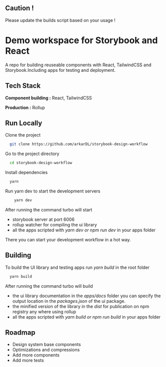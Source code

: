
## Caution !
Please update the builds script based on your usage !


# Demo workspace for Storybook and React

A repo for building reuseable  components with React, TailwindCSS and Storybook.Including apps for testing and deployment.



## Tech Stack

**Component building :** React, TailwindCSS

**Production :** Rollup


## Run Locally

Clone the project

```bash
  git clone https://github.com/arkarDL/storybook-design-workflow
```

Go to the project directory

```bash
  cd storybook-design-workflow
```

Install dependencies

```bash
  yarn
```

Run yarn dev to start the development servers

```bash
    yarn dev
```

After running the command turbo will start 

- storybook server at port 6006
- rollup watcher for compiling the ui library
- all the apps scripted with *yarn dev or npm run dev* in your apps folder

There you can start your development workflow in a hot way.


## Building 

To build the UI library and testing apps run *yarn build* in the root folder

```bash
  yarn build
```
After running the command turbo will build 

- the ui library documentation in the *apps/docs* folder you can specify the output location in the *packages.json* of the ui package.
- the minified version of the library in the *dist* for publication on npm registry any where using rollup
- all the apps scripted with *yarn build or npm run build* in your apps folder

## Roadmap

- Design system base components
- Optimizations and compressions 
- Add more components 
- Add more tests

